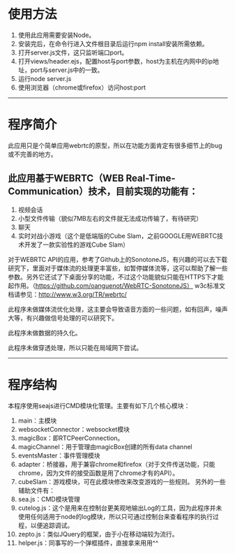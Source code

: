 使用方法
============
1. 使用此应用需要安装Node。
2. 安装完后，在命令行进入文件根目录后运行npm install安装所需依赖。
3. 打开server.js文件，这只监听端口port。
4. 打开views/header.ejs，配置host与port参数，host为主机在内网中的ip地址，port与server.js中的一致。
5. 运行node server.js
6. 使用浏览器（chrome或firefox）访问host:port

----

程序简介
============
此应用只是个简单应用webrtc的原型，所以在功能方面肯定有很多细节上的bug或不完善的地方。

此应用基于WEBRTC（WEB Real-Time-Communication）技术，目前实现的功能有：
-----------------------------------------------------------------------
1.	视频会话
2.	小型文件传输（貌似7MB左右的文件就无法成功传输了，有待研究）
3.	聊天
4.	实时对战小游戏（这个是低端版的Cube Slam，之前GOOGLE用WEBRTC技术开发了一款实验性的游戏Cube Slam）

对于WEBRTC API的应用，参考了Github上的SonotoneJS，有兴趣的可以去下载研究下，里面对于媒体流的处理更丰富些，如暂停媒体流等，这可以帮助了解一些参数。另外它还试了下桌面分享的功能，不过这个功能貌似只能在HTTPS下才能起作用。（https://github.com/oanguenot/WebRTC-SonotoneJS）
w3c标准文档请参见：http://www.w3.org/TR/webrtc/

此程序未做媒体流优化处理，这主要会导致语音方面的一些问题，如有回声，噪声大等，有兴趣做信号处理的可以研究下。

此程序未做数据的持久化。

此程序未做穿透处理，所以只能在局域网下尝试。

-----

程序结构
=========
本程序使用seajs进行CMD模块化管理。主要有如下几个核心模块：
1.	main：主模块
2.	websocketConnector：websocket模块
3.	magicBox：即RTCPeerConnection。
4.	magicChannel：用于管理由magicBox创建的所有data channel
5.	eventsMaster：事件管理模块
6.	adapter：桥接器，用于兼容chrome和firefox（对于文件传送功能，只能chrome，因为文件的接受函数是用了chrome才有的API）。
7.	cubeSlam：游戏模块，可在此模块修改来改变游戏的一些规则。
另外的一些辅助文件有：
1.	sea.js：CMD模块管理
2.	cutelog.js：这个是用来在控制台更美观地输出Log的工具，因为此程序并未使用任何适用于node的log模块，所以只可通过控制台来查看程序的执行过程，以便追踪调试。
3.	zepto.js：类似JQuery的框架，由于小在移动端较为流行。
4.	helper.js：同事写的一个弹框插件，直接拿来用用^^
